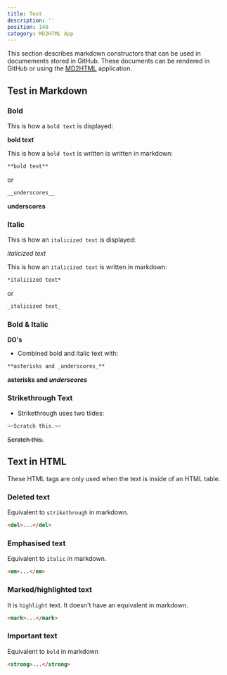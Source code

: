 ```yaml
---
title: Text
description: ''
position: 140
category: MD2HTML App
---
```


This section describes markdown constructors that can be used in documements stored in GitHub. These documents can be rendered in GitHub or using the [MD2HTML](https://markdown.standardshub.io/md2html-overview) application. 

## Test in Markdown
### Bold
This is how a `bold text` is displayed:

**bold text**´

This is how a `bold text` is written is written in markdown:

```md
**bold text**
```
or

```md
__underscores__
```

__underscores__

### Italic

This is how an `italicized text` is displayed:

_italicized text_

This is how an `italicized text` is written in markdown:

```md
*italicized text*
```
or
```md
_italicized text_
```

### Bold & Italic

**DO's**

* Combined bold and italic text with:

```md
**asterisks and _underscores_**
```

**asterisks and _underscores_**

### Strikethrough Text

* Strikethrough uses two tildes:

```md
~~Scratch this.~~
```

~~Scratch this.~~

## Text in HTML
These HTML tags are only used when the text is inside of an HTML table.

### Deleted text
Equivalent to `strikethrough` in markdown.
```html
<del>...</del>
```
### Emphasised text
Equivalent to `italic` in markdown.
```html
<em>...</em>
```
### Marked/highlighted text
It is `highlight` text. It doesn't have an equivalent in markdown.
```html
<mark>...</mark>
```

### Important text
Equivalent to `bold` in markdown
```html
<strong>...</strong>
```